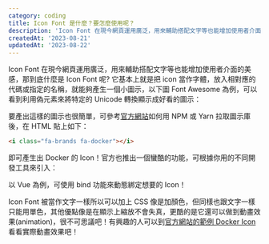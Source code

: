 ```yaml
---
category: coding
title: Icon Font 是什麼？要怎麼使用呢？
description: 'Icon Font 在現今網頁運用廣泛，用來輔助搭配文字等也能增加使用者介面的美感，那到底什麼是 Icon Font 呢'
createdAt: '2023-08-21'
updatedAt: '2023-08-22'
---
```


Icon Font 在現今網頁運用廣泛，用來輔助搭配文字等也能增加使用者介面的美感，那到底什麼是 Icon Font 呢? 它基本上就是把 icon 當作字體，放入相對應的代碼或指定的名稱，就能夠產生一個小圖示，以下圖 Font Awesome 為例，可以看到利用偽元素來將特定的 Unicode 轉換顯示成好看的圖示：

<markdown-img src="articles/what-is-icon-font-1.jpg"></markdown-img>

要產出這樣的圖示也很簡單，可參考[官方網站](https://fontawesome.com/)如何用 NPM 或 Yarn 拉取圖示庫後，在 HTML 貼上如下：

```html
<i class="fa-brands fa-docker"></i>
```

即可產生出 Docker 的 Icon！官方也推出一個蠻酷的功能，可根據你用的不同開發工具來引入：

<markdown-img src="articles/what-is-icon-font-2.jpg"></markdown-img>

以 Vue 為例，可使用 bind 功能來動態綁定想要的 Icon！

<markdown-img src="articles/what-is-icon-font-3.jpg"></markdown-img>

Icon Font 被當作文字一樣所以可以加上 CSS 像是加顏色，但同樣也跟文字一樣只能用單色，其他優點像是在顯示上縮放不會失真，更酷的是它還可以做到動畫效果(animation)，很不可思議吧！有興趣的人可以到[官方網站的範例 Docker Icon](https://fontawesome.com/icons/docker?f=brands&s=solid)看看實際動畫效果吧！